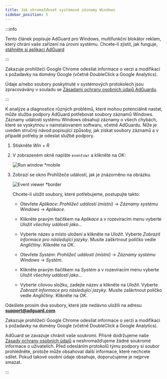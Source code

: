 ```yaml
---
title: Jak shromažďovat systémové záznamy Windows
sidebar_position: 5
---
```


:::info

Tento článek popisuje AdGuard pro Windows, multifunkční blokátor reklam, který chrání vaše zařízení na úrovni systému. Chcete-li zjistit, jak funguje, [stáhněte si aplikaci AdGuard](https://agrd.io/download-kb-adblock)

:::

Zakazuje prohlížeči Google Chrome odesílat informace o verzi a modifikaci s požadavky na domény Google (včetně DoubleClick a Google Analytics).

Údaje a/nebo soubory poskytnuté v systémových protokolech jsou zpracovávány v souladu se [Zásadami ochrany osobních údajů AdGuardu](https://adguard.com/en/privacy.html).

:::

K analýze a diagnostice různých problémů, které mohou potenciálně nastat, může služba podpory AdGuard potřebovat soubory záznamů Windows. Záznamy událostí systému Windows obsahují záznamy o všech chybách, které se vyskytnou v nainstalovaném softwaru, včetně AdGuardu. Níže je uveden stručný návod popisující způsoby, jak získat soubory záznamů a v případě potřeby je odeslat službě podpory.

1. Stiskněte *Win + R*

1. V zobrazeném okně napište `eventvwr` a klikněte na *OK*:

    ![Run window *mobile](https://cdn.adtidy.org/public/Adguard/kb/newscreenshots/En/eng_event_logs_1.png)

1. Zobrazí se okno Prohlížeče událostí, jak je znázorněno na obrázku.

    ![Event viewer *border](https://cdn.adtidy.org/public/Adguard/kb/newscreenshots/En/eng_event_logs_2.png)

    Chcete-li uložit soubory, které potřebujeme, postupujte takto:

    - Otevřete *Aplikace*: *Prohlížeč událostí (místní)* → *Záznamy systému Windows* → *Aplikace*.

    - Klikněte pravým tlačítkem na *Aplikace* a v rozevíracím menu vyberte *Uložit všechny události jako...*

    - Vyberte název a místo uložení a klikněte na *Uložit*. Vyberte *Zobrazit informace pro následující jazyky*. Musíte zaškrtnout políčko vedle *Angličtiny*. Klikněte na *OK*.

    - Otevřete *Systém*: *Prohlížeč událostí (místní)* → *Záznamy systému Windows* → *Systém*.

    - Klikněte pravým tlačítkem na *Systém* a v rozevíracím menu vyberte *Uložit všechny události jako...*

    - Vyberte cílovou složku, zadejte název a klikněte na *Uložit*. Vyberte *Zobrazit informace pro následující jazyky*. Musíte zaškrtnout políčko vedle *Angličtiny*. Klikněte na *OK*.

Odešlete prosím dva soubory, které jste nedávno uložili na adresu **support@adguard.com**.

Zakazuje prohlížeči Google Chrome odesílat informace o verzi a modifikaci s požadavky na domény Google (včetně DoubleClick a Google Analytics).

AdGuard se zavazuje chránit vaše soukromí. Přísně dodržujeme naše [Zásady ochrany osobních údajů](https://adguard.com/privacy/windows.html) a neshromažďujeme žádné soukromé informace o uživatelích. Před odesláním protokolů týmu podpory si soubor prohlédněte, protože může obsahovat další informace, které nechcete sdílet. Pokud takové osobní údaje obsahuje, doporučujeme je nejprve smazat.

:::

